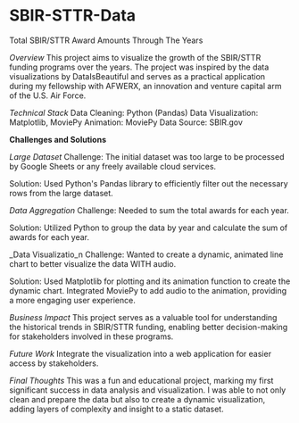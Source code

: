 # SBIR-STTR-Data
Total SBIR/STTR Award Amounts Through The Years

_Overview_
This project aims to visualize the growth of the SBIR/STTR funding programs over the years. The project was inspired by the data visualizations by DataIsBeautiful and 
serves as a practical application during my fellowship with AFWERX, an innovation and venture capital arm of the U.S. Air Force.

_Technical Stack_
Data Cleaning: Python (Pandas)
Data Visualization: Matplotlib, MoviePy
Animation: MoviePy
Data Source: SBIR.gov

**Challenges and Solutions**

_Large Dataset_
Challenge: The initial dataset was too large to be processed by Google Sheets or any freely available cloud services.

Solution: Used Python's Pandas library to efficiently filter out the necessary rows from the large dataset.

_Data Aggregation_
Challenge: Needed to sum the total awards for each year.

Solution: Utilized Python to group the data by year and calculate the sum of awards for each year.

_Data Visualizatio_n
Challenge: Wanted to create a dynamic, animated line chart to better visualize the data WITH audio.

Solution: Used Matplotlib for plotting and its animation function to create the dynamic chart. Integrated MoviePy to add audio to the animation, providing a more engaging 
user experience.

_Business Impact_
This project serves as a valuable tool for understanding the historical trends in SBIR/STTR funding, enabling better decision-making for stakeholders involved in these 
programs.

_Future Work_
Integrate the visualization into a web application for easier access by stakeholders.

_Final Thoughts_
This was a fun and educational project, marking my first significant success in data analysis and visualization. I was able to not only clean and prepare the data but also 
to create a dynamic visualization, adding layers of complexity and insight to a static dataset.
